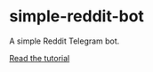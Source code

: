 # simple-reddit-bot
A simple Reddit Telegram bot.

[Read the tutorial](https://thedevs.network/blog/build-a-simple-telegram-bot-with-node-js)
